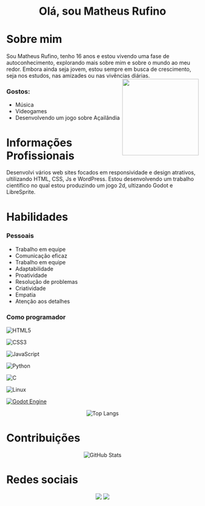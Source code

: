 <h1 align="center">Olá, sou Matheus Rufino </h1> 

# Sobre mim
<div>
Sou Matheus Rufino, tenho 16 anos e estou vivendo uma fase de autoconhecimento, explorando mais sobre mim e sobre o mundo ao meu redor. Embora ainda seja jovem, estou sempre em busca de crescimento, seja nos estudos, nas amizades ou nas vivências diárias.

<img align="right" height="200" src="https://i.pinimg.com/736x/ba/d6/c0/bad6c0013b356e825e65b65bbc550b04.jpg"  />

### Gostos:
* Música
* Videogames
* Desenvolvendo um jogo sobre Açailândia

# Informações Profissionais

Desenvolvi vários web sites focados em responsividade e design atrativos, ultilizando HTML, CSS, Js e WordPress.
Estou desenvolvendo um trabalho científico no qual estou produzindo um jogo 2d, ultizando Godot e LibreSprite. 

# Habilidades
### Pessoais

* Trabalho em equipe
* Comunicação eficaz
* Trabalho em equipe
* Adaptabilidade
* Proatividade
* Resolução de problemas
* Criatividade
* Empatia
* Atenção aos detalhes




### Como programador
![HTML5](https://img.shields.io/badge/HTML5-000?style=for-the-badge&logo=html5)

![CSS3](https://img.shields.io/badge/CSS3-000?style=for-the-badge&logo=css3&logoColor=blue)

![JavaScript](https://img.shields.io/badge/JavaScript-000?style=for-the-badge&logo=javascript&logoColor=yellow)

![Python](https://img.shields.io/badge/python-000?style=for-the-badge&logo=python&logoColor=ffdd54)

![C](https://img.shields.io/badge/C-000?style=for-the-badge&logo=c&logoColor=white)

![Linux](https://img.shields.io/badge/Linux-000?style=for-the-badge&logo=linux&logoColor=FCC624)

[![Godot Engine](https://img.shields.io/badge/Godot-%23000.svg?logo=godot-engine)](#)
<div  align="center">

![Top Langs](https://github-readme-stats.vercel.app/api/top-langs/?username=Matezu4&layout=compact&langs_count=7&theme=react)

</div>

# Contribuições

<div  align="center">

![GitHub Stats](https://github-readme-stats.vercel.app/api?username=Matezu4&theme=transparent&bg_color=000&border_color=30A3DC&show_icons=true&icon_color=30A3DC&title_color=E94D5F&text_color=FFF)

</div>

# Redes sociais
<div align="center"> 
  <a href="https://www.instagram.com/matheus_ruf_/" target="_blank"><img src="https://img.shields.io/badge/-Instagram-%23E4405F?style=for-the-badge&logo=instagram&logoColor=white" target="_blank"></a>
  <a href = "mailto:mrufino@acad.ifma.edu.br"><img src="https://img.shields.io/badge/-Gmail-%23333?style=for-the-badge&logo=gmail&logoColor=white" target="_blank"></a>
</div>
